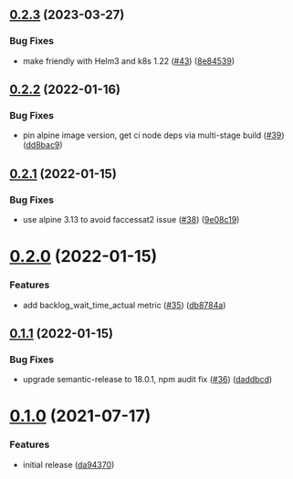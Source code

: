 ## [0.2.3](https://github.com/teacherspayteachers/linux-audit-exporter/compare/v0.2.2...v0.2.3) (2023-03-27)


### Bug Fixes

* make friendly with Helm3 and k8s 1.22 ([#43](https://github.com/teacherspayteachers/linux-audit-exporter/issues/43)) ([8e84539](https://github.com/teacherspayteachers/linux-audit-exporter/commit/8e845396500d763ea37eacdfa572576589753da4))

## [0.2.2](https://github.com/teacherspayteachers/linux-audit-exporter/compare/v0.2.1...v0.2.2) (2022-01-16)


### Bug Fixes

* pin alpine image version, get ci node deps via multi-stage build ([#39](https://github.com/teacherspayteachers/linux-audit-exporter/issues/39)) ([dd8bac9](https://github.com/teacherspayteachers/linux-audit-exporter/commit/dd8bac9d7399dfd99017c9223c7017bab3abf54d))

## [0.2.1](https://github.com/teacherspayteachers/linux-audit-exporter/compare/v0.2.0...v0.2.1) (2022-01-15)


### Bug Fixes

* use alpine 3.13 to avoid faccessat2 issue ([#38](https://github.com/teacherspayteachers/linux-audit-exporter/issues/38)) ([9e08c19](https://github.com/teacherspayteachers/linux-audit-exporter/commit/9e08c1949eb2f09305e913ae4391721abb7186f4))

# [0.2.0](https://github.com/teacherspayteachers/linux-audit-exporter/compare/v0.1.1...v0.2.0) (2022-01-15)


### Features

* add backlog_wait_time_actual metric ([#35](https://github.com/teacherspayteachers/linux-audit-exporter/issues/35)) ([db8784a](https://github.com/teacherspayteachers/linux-audit-exporter/commit/db8784a45160e182603b8f98c88b76ec3694afab))

## [0.1.1](https://github.com/teacherspayteachers/linux-audit-exporter/compare/v0.1.0...v0.1.1) (2022-01-15)


### Bug Fixes

* upgrade semantic-release to 18.0.1, npm audit fix ([#36](https://github.com/teacherspayteachers/linux-audit-exporter/issues/36)) ([daddbcd](https://github.com/teacherspayteachers/linux-audit-exporter/commit/daddbcd3afda2dd51676f2c6d80e884fa6e00926))

# [0.1.0](https://github.com/teacherspayteachers/linux-audit-exporter/compare/v0.0.0...v0.1.0) (2021-07-17)


### Features

* initial release ([da94370](https://github.com/teacherspayteachers/linux-audit-exporter/commit/da94370b9cb1038b2c01a522c45c0c5c09a7a83e))
